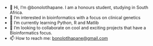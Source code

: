 - 👋 Hi, I’m @bonolotlhapane. I am a honours student, studying in South Africa. 
- 👀 I’m interested in bioinformatics with a focus on clinical genetics
- 🌱 I’m currently learning Python, R and Matlib
- 💞️ I’m looking to collaborate on cool and exciting projects that have a Bioinformatics focus.
- 📫 How to reach me: bonolotlhapane@gmail.com

<!---
bonolotlhapane/bonolotlhapane is a ✨ special ✨ repository because its `README.md` (this file) appears on your GitHub profile.
You can click the Preview link to take a look at your changes.
--->
